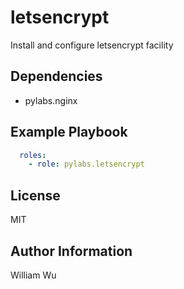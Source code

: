 letsencrypt
===========

Install and configure letsencrypt facility

Dependencies
------------

- pylabs.nginx

Example Playbook
----------------

```yaml
  roles:
    - role: pylabs.letsencrypt
```

License
-------

MIT

Author Information
------------------

William Wu
